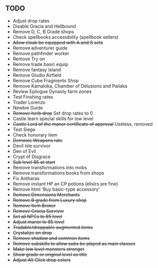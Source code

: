 ## TODO
- Adjust drop rates
- Disable Gracia and Hellbound
- Remove D, C, B Grade shops
- Check spellbooks accessibility (spellbook sellers)
- ~~Allow cloak be equipped with A and S sets~~
- Remove adventurer guide
- Remove pathfinder worker
- Remove Try on
- Remove trade basic equip
- Remove fantasy Island
- Remove Gludio Airfield
- Remove Cube Fragments Shop
- Remove Kamaloka, Chamber of Delusions and Pailaka
- Review Epilogue Dynasty farm zones
- Test Finshing rates
- Trader Lorenzo
- Newbie Guide
- ~~Remove herb drop~~ Set drop rates to 0
- Castle learn special skills for low level
- ~~Castle Lord of the manor certificate of approval~~ Useless, removed
- Test Siege
- Check honorary item
- ~~Demonic Weapons rate~~
- Devil Isle survivor
- Den of Evil
- Crypt of Disgrace
- ~~Sub level 85 at start~~
- Remove transformations into mobs
- Remove transformations books from shops
- Fix Antharas
- Remove instant HP an CP potions (elixirs are fine)
- Remove html 'Buy basic-type accessory'
- ~~Remove Dimensions Merchants~~
- ~~Remove B grade from Luxury shop~~
- ~~Remove Item Broker~~
- ~~Remove Gracia Survivor~~
- ~~Set all NPCs to 85 level~~
- ~~Adjust manor to 85 level~~
- ~~Tradable/droppable augmented items~~
- ~~Crystalize on drop~~
- ~~Remove shadow and common items~~
- ~~Remove subskills to allow subs be played as main classes~~
- ~~Make low level monsters stronger~~
- ~~Show grade or original level as title~~
- ~~Adjust Alt Click drop colors~~
